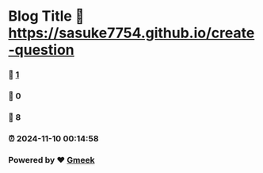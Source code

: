# Blog Title :link: https://sasuke7754.github.io/create-question 
### :page_facing_up: [1](https://sasuke7754.github.io/create-question/tag.html) 
### :speech_balloon: 0 
### :hibiscus: 8 
### :alarm_clock: 2024-11-10 00:14:58 
### Powered by :heart: [Gmeek](https://github.com/Meekdai/Gmeek)
